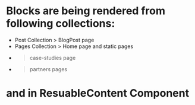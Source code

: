 # Blocks are being rendered from following collections:
- Post Collection > BlogPost page
- Pages Collection > Home page and static pages
- > case-studies page
- > partners pages

# and in ResuableContent Component